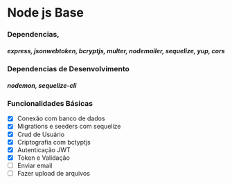 # Node js Base

### Dependencias,

##### express, jsonwebtoken, bcryptjs, multer, nodemailer, sequelize, yup, cors

### Dependencias de Desenvolvimento

#####  nodemon, sequelize-cli

### Funcionalidades Básicas

* [X] Conexão com banco de dados
* [X] Migrations e seeders com sequelize
* [X] Crud de Usuário
* [X] Criptografia com bctyptjs
* [X] Autenticação JWT
* [X] Token e Validação
* [ ] Enviar email
* [ ] Fazer upload de arquivos
